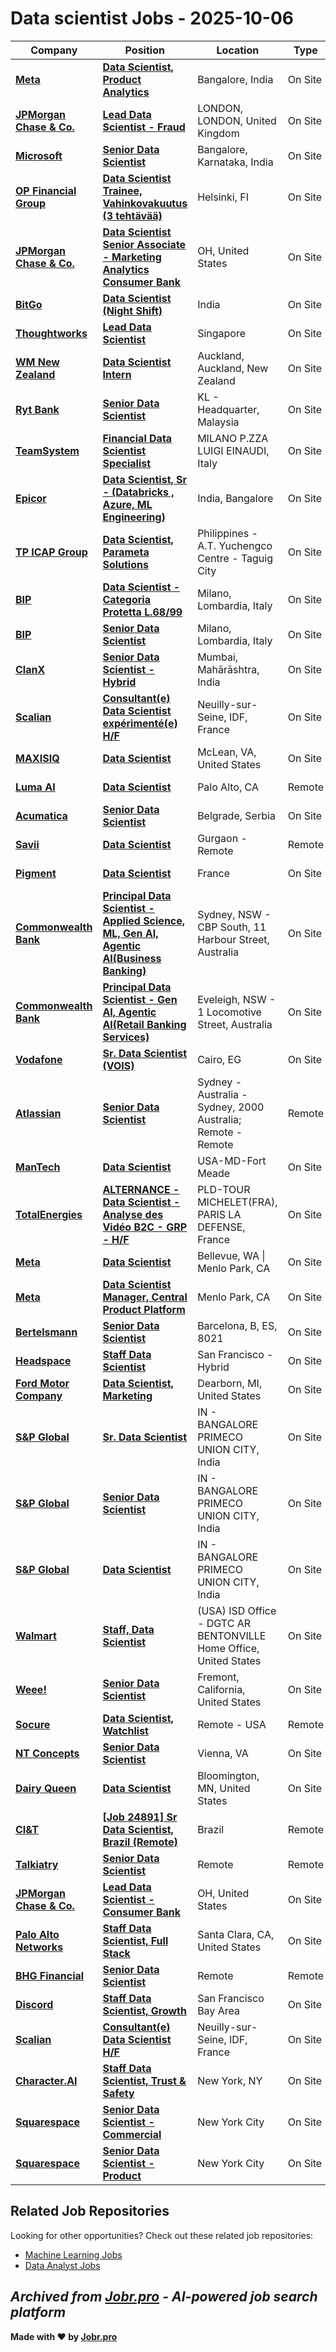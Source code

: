 # Data scientist Jobs - 2025-10-06

| Company | Position | Location | Type | Date |
| ------- | -------- | -------- | ---- | ------ |
| **[Meta](https://www.meta.com/)** | **[Data Scientist, Product Analytics](https://jobr.pro/job/29432580/data-scientist-product-analytics?utm_source=github&utm_medium=repo&utm_campaign=github-data-science-jobs)** | Bangalore, India | On Site | Oct 06 |
| **[JPMorgan Chase & Co.](https://www.jpmorganchase.com/)** | **[Lead Data Scientist - Fraud](https://jobr.pro/job/29433335/lead-data-scientist-fraud?utm_source=github&utm_medium=repo&utm_campaign=github-data-science-jobs)** | LONDON, LONDON, United Kingdom | On Site | Oct 06 |
| **[Microsoft](https://www.microsoft.com/)** | **[Senior Data Scientist](https://jobr.pro/job/29433174/senior-data-scientist?utm_source=github&utm_medium=repo&utm_campaign=github-data-science-jobs)** | Bangalore, Karnataka, India | On Site | Oct 06 |
| **[OP Financial Group](https://www.op.fi/)** | **[Data Scientist Trainee, Vahinkovakuutus (3 tehtävää)](https://jobr.pro/job/29425195/data-scientist-trainee-vahinkovakuutus-3-tehtavaa?utm_source=github&utm_medium=repo&utm_campaign=github-data-science-jobs)** | Helsinki, FI | On Site | Oct 06 |
| **[JPMorgan Chase & Co.](https://www.jpmorganchase.com/)** | **[Data Scientist Senior Associate - Marketing Analytics Consumer Bank](https://jobr.pro/job/29433364/data-scientist-senior-associate-marketing-analytics-consumer-bank?utm_source=github&utm_medium=repo&utm_campaign=github-data-science-jobs)** | OH, United States | On Site | Oct 06 |
| **[BitGo](https://www.bitgo.com/)** | **[Data Scientist (Night Shift)](https://jobr.pro/job/29416847/data-scientist-night-shift?utm_source=github&utm_medium=repo&utm_campaign=github-data-science-jobs)** | India | On Site | Oct 06 |
| **[Thoughtworks](https://www.thoughtworks.com/)** | **[Lead Data Scientist](https://jobr.pro/job/29416345/lead-data-scientist?utm_source=github&utm_medium=repo&utm_campaign=github-data-science-jobs)** | Singapore | On Site | Oct 06 |
| **[WM New Zealand](https://www.wastemanagement.co.nz)** | **[Data Scientist Intern](https://jobr.pro/job/29420630/data-scientist-intern?utm_source=github&utm_medium=repo&utm_campaign=github-data-science-jobs)** | Auckland, Auckland, New Zealand | On Site | Oct 06 |
| **[Ryt Bank](https://www.rytbank.my/)** | **[Senior Data Scientist](https://jobr.pro/job/29425768/senior-data-scientist?utm_source=github&utm_medium=repo&utm_campaign=github-data-science-jobs)** | KL - Headquarter, Malaysia | On Site | Oct 06 |
| **[TeamSystem](https://www.teamsystem.com/)** | **[Financial Data Scientist Specialist](https://jobr.pro/job/29430547/financial-data-scientist-specialist?utm_source=github&utm_medium=repo&utm_campaign=github-data-science-jobs)** | MILANO P.ZZA LUIGI EINAUDI, Italy | On Site | Oct 06 |
| **[Epicor](https://www.epicor.com/)** | **[Data Scientist, Sr - (Databricks , Azure, ML Engineering)](https://jobr.pro/job/29430182/data-scientist-sr-databricks-azure-ml-engineering?utm_source=github&utm_medium=repo&utm_campaign=github-data-science-jobs)** | India, Bangalore | On Site | Oct 06 |
| **[TP ICAP Group](https://www.tpicap.com/)** | **[Data Scientist, Parameta Solutions](https://jobr.pro/job/29430019/data-scientist-parameta-solutions?utm_source=github&utm_medium=repo&utm_campaign=github-data-science-jobs)** | Philippines - A.T. Yuchengco Centre - Taguig City | On Site | Oct 06 |
| **[BIP](https://www.bip-group.com/)** | **[Data Scientist - Categoria Protetta L.68/99](https://jobr.pro/job/29433996/data-scientist-categoria-protetta-l6899?utm_source=github&utm_medium=repo&utm_campaign=github-data-science-jobs)** | Milano, Lombardia, Italy | On Site | Oct 05 |
| **[BIP](https://www.bip-group.com/)** | **[Senior Data Scientist](https://jobr.pro/job/29433995/senior-data-scientist?utm_source=github&utm_medium=repo&utm_campaign=github-data-science-jobs)** | Milano, Lombardia, Italy | On Site | Oct 05 |
| **[ClanX](https://clanx.ai/)** | **[Senior Data Scientist - Hybrid](https://jobr.pro/job/29415885/senior-data-scientist-hybrid?utm_source=github&utm_medium=repo&utm_campaign=github-data-science-jobs)** | Mumbai, Mahārāshtra, India | On Site | Oct 05 |
| **[Scalian](https://www.scalian.com)** | **[Consultant(e) Data Scientist expérimenté(e) H/F](https://jobr.pro/job/29415049/consultante-data-scientist-experimentee-hf?utm_source=github&utm_medium=repo&utm_campaign=github-data-science-jobs)** | Neuilly-sur-Seine, IDF, France | On Site | Oct 05 |
| **[MAXISIQ](https://www.maxisiq.com/)** | **[Data Scientist](https://jobr.pro/job/29419207/data-scientist?utm_source=github&utm_medium=repo&utm_campaign=github-data-science-jobs)** | McLean, VA, United States | On Site | Oct 05 |
| **[Luma AI](https://www.lumalabs.ai/)** | **[Data Scientist](https://jobr.pro/job/29418757/data-scientist?utm_source=github&utm_medium=repo&utm_campaign=github-data-science-jobs)** | Palo Alto, CA | Remote | Oct 05 |
| **[Acumatica](https://www.acumatica.com)** | **[Senior Data Scientist](https://jobr.pro/job/29418338/senior-data-scientist?utm_source=github&utm_medium=repo&utm_campaign=github-data-science-jobs)** | Belgrade, Serbia | On Site | Oct 05 |
| **[Savii](https://savii.io/)** | **[Data Scientist](https://jobr.pro/job/29416296/data-scientist?utm_source=github&utm_medium=repo&utm_campaign=github-data-science-jobs)** | Gurgaon - Remote | Remote | Oct 05 |
| **[Pigment](https://www.gopigment.com/)** | **[Data Scientist](https://jobr.pro/job/29415756/data-scientist?utm_source=github&utm_medium=repo&utm_campaign=github-data-science-jobs)** | France | On Site | Oct 05 |
| **[Commonwealth Bank](https://www.commbank.com.au/)** | **[Principal Data Scientist - Applied Science, ML, Gen AI, Agentic AI(Business Banking)](https://jobr.pro/job/29413499/principal-data-scientist-applied-science-ml-gen-ai-agentic-aibusiness-banking?utm_source=github&utm_medium=repo&utm_campaign=github-data-science-jobs)** | Sydney, NSW - CBP South, 11 Harbour Street, Australia | On Site | Oct 05 |
| **[Commonwealth Bank](https://www.commbank.com.au/)** | **[Principal Data Scientist - Gen AI, Agentic AI(Retail Banking Services)](https://jobr.pro/job/29413498/principal-data-scientist-gen-ai-agentic-airetail-banking-services?utm_source=github&utm_medium=repo&utm_campaign=github-data-science-jobs)** | Eveleigh, NSW - 1 Locomotive Street, Australia | On Site | Oct 05 |
| **[Vodafone](https://www.vodafone.com)** | **[Sr. Data Scientist (VOIS)](https://jobr.pro/job/29417652/sr-data-scientist-vois?utm_source=github&utm_medium=repo&utm_campaign=github-data-science-jobs)** | Cairo, EG | On Site | Oct 05 |
| **[Atlassian](https://www.atlassian.com/)** | **[Senior Data Scientist](https://jobr.pro/job/29433990/senior-data-scientist?utm_source=github&utm_medium=repo&utm_campaign=github-data-science-jobs)** | Sydney - Australia - Sydney, 2000 Australia; Remote - Remote | Remote | Oct 05 |
| **[ManTech](https://www.mantech.com/)** | **[Data Scientist](https://jobr.pro/job/29395601/data-scientist?utm_source=github&utm_medium=repo&utm_campaign=github-data-science-jobs)** | USA-MD-Fort Meade | On Site | Oct 04 |
| **[TotalEnergies](https://totalenergies.com/)** | **[ALTERNANCE - Data Scientist - Analyse des Vidéo B2C - GRP - H/F](https://jobr.pro/job/29394244/alternance-data-scientist-analyse-des-video-b2c-grp-hf?utm_source=github&utm_medium=repo&utm_campaign=github-data-science-jobs)** | PLD-TOUR MICHELET(FRA), PARIS LA DEFENSE, France | On Site | Oct 04 |
| **[Meta](https://www.meta.com/)** | **[Data Scientist](https://jobr.pro/job/29388735/data-scientist?utm_source=github&utm_medium=repo&utm_campaign=github-data-science-jobs)** | Bellevue, WA \| Menlo Park, CA | On Site | Oct 04 |
| **[Meta](https://www.meta.com/)** | **[Data Scientist Manager, Central Product Platform](https://jobr.pro/job/29388075/data-scientist-manager-central-product-platform?utm_source=github&utm_medium=repo&utm_campaign=github-data-science-jobs)** | Menlo Park, CA | On Site | Oct 04 |
| **[Bertelsmann](https://www.bertelsmann.com/)** | **[Senior Data Scientist](https://jobr.pro/job/29365909/senior-data-scientist?utm_source=github&utm_medium=repo&utm_campaign=github-data-science-jobs)** | Barcelona, B, ES, 8021 | On Site | Oct 04 |
| **[Headspace](https://headspace.com)** | **[Staff Data Scientist](https://jobr.pro/job/29358378/staff-data-scientist?utm_source=github&utm_medium=repo&utm_campaign=github-data-science-jobs)** | San Francisco - Hybrid | On Site | Oct 04 |
| **[Ford Motor Company](https://corporate.ford.com/)** | **[Data Scientist, Marketing](https://jobr.pro/job/29391193/data-scientist-marketing?utm_source=github&utm_medium=repo&utm_campaign=github-data-science-jobs)** | Dearborn, MI, United States | On Site | Oct 04 |
| **[S&P Global](https://www.spglobal.com/)** | **[Sr. Data Scientist](https://jobr.pro/job/29351179/sr-data-scientist?utm_source=github&utm_medium=repo&utm_campaign=github-data-science-jobs)** | IN - BANGALORE PRIMECO UNION CITY, India | On Site | Oct 04 |
| **[S&P Global](https://www.spglobal.com/)** | **[Senior Data Scientist](https://jobr.pro/job/29351178/senior-data-scientist?utm_source=github&utm_medium=repo&utm_campaign=github-data-science-jobs)** | IN - BANGALORE PRIMECO UNION CITY, India | On Site | Oct 04 |
| **[S&P Global](https://www.spglobal.com/)** | **[Data Scientist](https://jobr.pro/job/29351177/data-scientist?utm_source=github&utm_medium=repo&utm_campaign=github-data-science-jobs)** | IN - BANGALORE PRIMECO UNION CITY, India | On Site | Oct 04 |
| **[Walmart](https://careers.walmart.com/)** | **[Staff, Data Scientist](https://jobr.pro/job/29414403/staff-data-scientist?utm_source=github&utm_medium=repo&utm_campaign=github-data-science-jobs)** | (USA) ISD Office - DGTC AR BENTONVILLE Home Office, United States | On Site | Oct 04 |
| **[Weee!](https://www.sayweee.com)** | **[Senior Data Scientist](https://jobr.pro/job/29361386/senior-data-scientist?utm_source=github&utm_medium=repo&utm_campaign=github-data-science-jobs)** | Fremont, California, United States | On Site | Oct 03 |
| **[Socure](https://www.socure.com/)** | **[Data Scientist, Watchlist](https://jobr.pro/job/29360321/data-scientist-watchlist?utm_source=github&utm_medium=repo&utm_campaign=github-data-science-jobs)** | Remote - USA | Remote | Oct 03 |
| **[NT Concepts](https://www.ntconcepts.com/)** | **[Senior Data Scientist](https://jobr.pro/job/29355380/senior-data-scientist?utm_source=github&utm_medium=repo&utm_campaign=github-data-science-jobs)** | Vienna, VA | On Site | Oct 03 |
| **[Dairy Queen](https://www.dairyqueen.com/)** | **[Data Scientist](https://jobr.pro/job/29349615/data-scientist?utm_source=github&utm_medium=repo&utm_campaign=github-data-science-jobs)** | Bloomington, MN, United States | On Site | Oct 03 |
| **[CI&T](https://ciandt.com/)** | **[\[Job 24891\] Sr Data Scientist, Brazil (Remote)](https://jobr.pro/job/29357145/job-24891-sr-data-scientist-brazil-remote?utm_source=github&utm_medium=repo&utm_campaign=github-data-science-jobs)** | Brazil | Remote | Oct 03 |
| **[Talkiatry](https://www.talkiatry.com)** | **[Senior Data Scientist](https://jobr.pro/job/29354767/senior-data-scientist?utm_source=github&utm_medium=repo&utm_campaign=github-data-science-jobs)** | Remote | Remote | Oct 03 |
| **[JPMorgan Chase & Co.](https://www.jpmorganchase.com/)** | **[Lead Data Scientist - Consumer Bank](https://jobr.pro/job/29392302/lead-data-scientist-consumer-bank?utm_source=github&utm_medium=repo&utm_campaign=github-data-science-jobs)** | OH, United States | On Site | Oct 03 |
| **[Palo Alto Networks](https://www.paloaltonetworks.com)** | **[Staff Data Scientist, Full Stack](https://jobr.pro/job/29349621/staff-data-scientist-full-stack?utm_source=github&utm_medium=repo&utm_campaign=github-data-science-jobs)** | Santa Clara, CA, United States | On Site | Oct 03 |
| **[BHG Financial](https://bhgfinancial.com/)** | **[Senior Data Scientist](https://jobr.pro/job/29353919/senior-data-scientist?utm_source=github&utm_medium=repo&utm_campaign=github-data-science-jobs)** | Remote | Remote | Oct 03 |
| **[Discord](https://discordapp.com/)** | **[Staff Data Scientist, Growth](https://jobr.pro/job/29357507/staff-data-scientist-growth?utm_source=github&utm_medium=repo&utm_campaign=github-data-science-jobs)** | San Francisco Bay Area | On Site | Oct 03 |
| **[Scalian](https://www.scalian.com)** | **[Consultant(e) Data Scientist H/F](https://jobr.pro/job/29349626/consultante-data-scientist-hf?utm_source=github&utm_medium=repo&utm_campaign=github-data-science-jobs)** | Neuilly-sur-Seine, IDF, France | On Site | Oct 03 |
| **[Character.AI](https://character.ai)** | **[Staff Data Scientist, Trust & Safety](https://jobr.pro/job/29360131/staff-data-scientist-trust-safety?utm_source=github&utm_medium=repo&utm_campaign=github-data-science-jobs)** | New York, NY | On Site | Oct 03 |
| **[Squarespace](https://www.squarespace.com/)** | **[Senior Data Scientist - Commercial](https://jobr.pro/job/29366151/senior-data-scientist-commercial?utm_source=github&utm_medium=repo&utm_campaign=github-data-science-jobs)** | New York City | On Site | Oct 03 |
| **[Squarespace](https://www.squarespace.com/)** | **[Senior Data Scientist - Product](https://jobr.pro/job/29366152/senior-data-scientist-product?utm_source=github&utm_medium=repo&utm_campaign=github-data-science-jobs)** | New York City | On Site | Oct 03 |

## Related Job Repositories

Looking for other opportunities? Check out these related job repositories:

- [Machine Learning Jobs](https://github.com/jobs-jobr-pro/Machine-Learning-Jobs)
- [Data Analyst Jobs](https://github.com/jobs-jobr-pro/Data-Analyst-Jobs)



*Archived from [Jobr.pro](https://jobr.pro?utm_source=github&utm_medium=repo&utm_campaign=github-data-science-jobs) - AI-powered job search platform*
---

**Made with ❤️ by [Jobr.pro](https://jobr.pro?utm_source=github&utm_medium=repo&utm_campaign=github-data-science-jobs)**